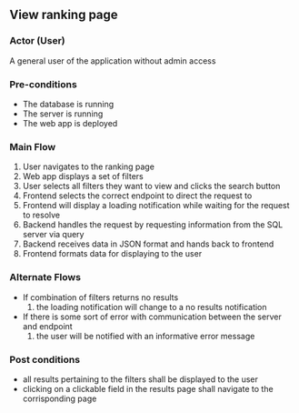 ## View ranking page

### Actor (User)
A general user of the application without admin access

### Pre-conditions
- The database is running
- The server is running
- The web app is deployed

### Main Flow
1. User navigates to the ranking page
2. Web app displays a set of filters
3. User selects all filters they want to view and clicks the search button
4. Frontend selects the correct endpoint to direct the request to
5. Frontend will display a loading notification while waiting for the request to resolve
6. Backend handles the request by requesting information from the SQL server via query
7. Backend receives data in JSON format and hands back to frontend
8. Frontend formats data for displaying to the user

### Alternate Flows
- If combination of filters returns no results
  1. the loading notification will change to a no results notification 
- If there is some sort of error with communication between the server and endpoint
  1. the user will be notified with an informative error message

### Post conditions
- all results pertaining to the filters shall be displayed to the user
- clicking on a clickable field in the results page shall navigate to the corrisponding page
